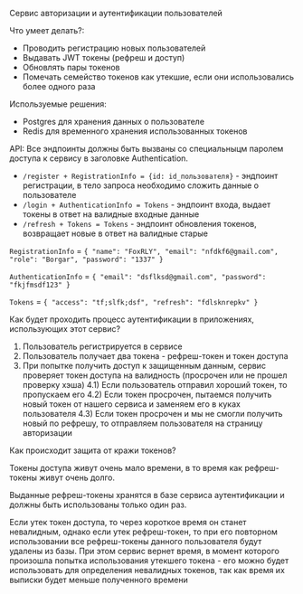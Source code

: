 Сервис авторизации и аутентификации пользователей

Что умеет делать?:
- Проводить регистрацию новых пользователей
- Выдавать JWT токены (рефреш и доступ)
- Обновлять пары токенов
- Помечать семейство токенов как утекшие, если они использовались более одного раза

Используемые решения:
- Postgres для хранения данных о пользователе
- Redis для временного хранения использованных токенов

API:
Все эндпоинты должны быть вызваны со специальныцм паролем доступа к сервису в заголовке Authentication.
- ```/register + RegistrationInfo = {id: id_пользователя}``` - эндпоинт регистрации, в тело запроса необходимо сложить данные о пользователе
- ```/login + AuthenticationInfo = Tokens``` - эндпоинт входа, выдает токены в ответ на валидные входные данные
- ```/refresh + Tokens = Tokens``` - эндпоинт обновления токенов, возвращает новые в ответ на валидные старые

```RegistrationInfo``` = ```{
    "name": "FoxRLY",
    "email": "nfdkf6@gmail.com",
    "role": "Borgar",
    "password": "1337"
}```

```AuthenticationInfo``` = ```{
    "email": "dsflksd@gmail.com",
    "password": "fkjfmsdf123"
}```

```Tokens``` = ```{
    "access": "tf;slfk;dsf",
    "refresh": "fdlsknrepkv"
}```

Как будет проходить процесс аутентификации в приложениях, использующих этот сервис?
 1) Пользователь регистрируется в сервисе
 2) Пользователь получает два токена - рефреш-токен и токен доступа
 3) При попытке получить доступ к защищенным данным, сервис проверяет токен доступа на
    валидность (просрочен или не прошел проверку хэша)
     4.1) Если пользователь отправил хороший токен, то пропускаем его
     4.2) Если токен просрочен, пытаемся получить новый токен от нашего сервиса и заменяем его
       в куках пользователя
     4.3) Если токен просрочен и мы не смогли получить новый по рефрешу, то отправляем
       пользователя на страницу авторизации

 Как происходит защита от кражи токенов?

 Токены доступа живут очень мало времени, в то время как рефреш-токены живут очень долго.

 Выданные рефреш-токены хранятся в базе сервиса аутентификации и должны быть использованы только
 один раз.

 Если утек токен доступа, то через короткое время он станет невалидным, однако если
 утек рефреш-токен, то при его повторном использовании все рефреш-токены данного пользователя
 будут удалены из базы. При этом сервис вернет время, в момент которого произошла попытка
 использования утекшего токена - его можно будет использовать для определения невалидных
 токенов, так как время их выписки будет меньше полученного времени
